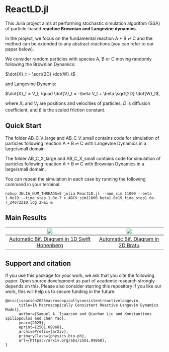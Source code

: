 # ReactLD.jl

This Julia project aims at performing stochastic simulation algorithm (SSA) of particle-based **reactive Brownian and Langevine dynamics**. 

In the project, we focus on the fundamental reaction A + B ⇌ C and the method can be extended to any abstract reactions (you can refer to our paper below).

We consider random particles with species A, B or C moving randomly following the Brownian Dynamics:

$\dot{X}_t = \sqrt{2D} \dot{W}_t$

and Langevine Dynamis:

$\dot{X}_t = V_t, \quad \dot{V}_t = -\beta V_t + \beta \sqrt{2D} \dot{W}_t$,

where $X_t$ and $V_t$ are positions and velocities of particles, $D$ is diffusion coefficient, and $\beta$ is the scaled friction constant.

## Quick Start

The folder AB_C_V_large and AB_C_V_small contains code for simulation of particles following reaction A + B ⇌ C with Langevine Dynamics in a large/small domain

The folder AB_C_X_large and AB_C_X_small contains code for simulation of particles following reaction A + B ⇌ C with Brownian Dynamics in a large/small domain.

You can repeat the simulation in each case by running the following command in your terminal:

```linux
nohup JULIA_NUM_THREADS=5 julia ReactLD.jl --num_sim 11000 --beta 1.0e19 --time_step 1.0e-7 > ABCV_sim11000_beta1.0e19_time_step1.0e-7_24072210.log 2>&1 &
```

## Main Results

| ![](https://bifurcationkit.github.io/BifurcationKitDocs.jl/dev/tutorials/BDSH1d.png)    |  ![](https://bifurcationkit.github.io/BifurcationKitDocs.jl/dev/tutorials/mittlemannBD-1.png) |
|:-------------:|:-------------:|
| [Automatic Bif. Diagram in 1D Swift Hohenberg](https://bifurcationkit.github.io/BifurcationKitDocs.jl/dev/tutorials/Swift-Hohenberg1d/#d-Swift-Hohenberg-equation-(Automatic)) |  [Automatic Bif. Diagram in 2D Bratu](https://bifurcationkit.github.io/BifurcationKitDocs.jl/dev/tutorials/mittelmannAuto/#Automatic-diagram-of-2d-Bratu–Gelfand-problem-(Intermediate)) |

## Support and citation
If you use this package for your work, we ask that you cite the following paper. Open source development as part of academic research strongly depends on this. Please also consider starring this repository if you like our work, this will help us to secure funding in the future.

```
@misc{isaacson2025macroscopicallyconsistentreactivelangevin,
      title={A Macroscopically Consistent Reactive Langevin Dynamics Model}, 
      author={Samuel A. Isaacson and Qianhan Liu and Konstantinos Spiliopoulos and Chen Yao},
      year={2025},
      eprint={2501.09868},
      archivePrefix={arXiv},
      primaryClass={physics.bio-ph},
      url={https://arxiv.org/abs/2501.09868}, 
}
```
